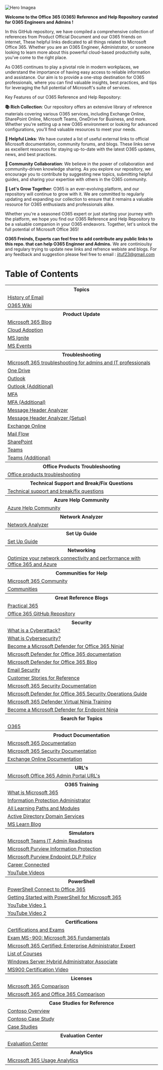 
![Hero Imagea](https://github.com/CloudFitter/O365-Engineer-Admin-Tool-Box/assets/139208230/ccb88ac9-09db-4eca-95bf-09034088a3ad)

**Welcome to the Office 365 (O365) Reference and Help Repository curated for O365 Engineers and Admins !**

In this GitHub repository, we have compiled a comprehensive collection of references from Product Official Document and our O365 friends on internet, These helpful links dedicated to all things related to Microsoft Office 365. Whether you are an O365 Engineer, Administrator, or someone looking to learn more about this powerful cloud-based productivity suite, you've come to the right place.

As O365 continues to play a pivotal role in modern workplaces, we understand the importance of having easy access to reliable information and assistance. Our aim is to provide a one-stop destination for O365 professionals, where you can find valuable insights, best practices, and tips for leveraging the full potential of Microsoft's suite of services.

Key Features of our O365 Reference and Help Repository:

**📚 Rich Collection**: Our repository offers an extensive library of reference materials covering various O365 services, including Exchange Online, SharePoint Online, Microsoft Teams, OneDrive for Business, and more. Whether you're setting up a new O365 environment or looking for advanced configurations, you'll find valuable resources to meet your needs.

**🔗 Helpful Links**: We have curated a list of useful external links to official Microsoft documentation, community forums, and blogs. These links serve as excellent resources for staying up-to-date with the latest O365 updates, news, and best practices.

**📣 Community Collaboration**: We believe in the power of collaboration and community-driven knowledge sharing. As you explore our repository, we encourage you to contribute by suggesting new topics, submitting helpful guides, and sharing your expertise with others in the O365 community.

**🚀 Let's Grow Together**: O365 is an ever-evolving platform, and our repository will continue to grow with it. We are committed to regularly updating and expanding our collection to ensure that it remains a valuable resource for O365 enthusiasts and professionals alike.

Whether you're a seasoned O365 expert or just starting your journey with the platform, we hope you find our O365 Reference and Help Repository to be a valuable companion in your O365 endeavors. Together, let's unlock the full potential of Microsoft Office 365!

**O365 Freinds, Experts can feel free to add contribute any public links to this repo. that can help O365 Enginner and Admins.**
We are continioulsy and regulary trying to update new links and refrence webiste and blogs. 
                                                                     For any feedback and suggestion please feel free to email : jituf23@gmail.com

<!DOCTYPE html>
<html>
<head>

</head>
<body>
    <h1>Table of Contents</h1>
    <table>
        <tr>
            <th>Topics</th>
        </tr>
        <tr>
            <td><a href="https://en.wikipedia.org/wiki/History_of_email" target="_blank">History of Email</a></td>
        </tr>
        <tr>
            <td><a href="https://en.wikipedia.org/wiki/Microsoft_365" target="_blank">O365 Wiki</a></td>
        </tr>
        <tr>
            <th>Product Update</th>
        </tr>
        <tr>
            <td><a href="https://techcommunity.microsoft.com/t5/microsoft-365-blog/bg-p/microsoft_365blog" target="_blank">Microsoft 365 Blog</a></td>
        </tr>
        <tr>
            <td><a href="https://techcommunity.microsoft.com/t5/driving-adoption/ct-p/DrivingAdoption?apcid=00632b268cce4534109afc01&utm_campaign=m365-champion-program-july&utm_content=m365-champion-program-july&utm_medium=email&utm_source=ortto" target="_blank">Cloud Adoption</a></td>
        </tr>
        <tr>
            <td><a href="https://ignite.microsoft.com/en-US/home?apcid=00632b268cce4534109afc01&utm_campaign=m365-champion-program-july&utm_content=m365-champion-program-july&utm_medium=email&utm_source=ortto" target="_blank">MS Ignite</a></td>
        </tr>
        <tr>
            <td><a href="https://www.microsoft.com/en-us/events?apcid=00632b268cce4534109afc01&utm_campaign=m365-champion-program-july&utm_content=m365-champion-program-july&utm_medium=email&utm_source=ortto&rtc=1" target="_blank">MS Events</a></td>
        </tr>
        <tr>
            <th>Troubleshooting</th>
        </tr>
        <tr>
            <td><a href="https://learn.microsoft.com/en-us/microsoft-365/troubleshoot/" target="_blank">Microsoft 365 troubleshooting for admins and IT professionals</a></td>
        </tr>
        <tr>
            <td><a href="https://support.microsoft.com/en-au/office/Troubleshoot-issues-with-OneDrive-3db87243-ed3b-46f5-ace6-518db68429b1" target="_blank">One Drive</a></td>
        </tr>
        <tr>
            <td><a href="https://support.microsoft.com/en-au/office/troubleshooting-outlook-issues-241bb0fc-b201-4bb2-98d3-74750a27029e" target="_blank">Outlook</a></td>
        </tr>
        <tr>
            <td><a href="https://community.spiceworks.com/topic/2189471-must-know-basics-for-successful-office-365-troubleshooting" target="_blank">Outlook (Additional)</a></td>
        </tr>
        <tr>
            <td><a href="https://support.microsoft.com/en-us/account-billing/work-or-school-account-help-718b3d92-a8a7-4656-8a05-c0228d346b7d" target="_blank">MFA</a></td>
        </tr>
        <tr>
            <td><a href="https://learn.microsoft.com/en-us/microsoft-365/admin/security-and-compliance/multi-factor-authentication-microsoft-365?view=o365-worldwide" target="_blank">MFA (Additional)</a></td>
        </tr>
        <tr>
            <td><a href="https://mha.azurewebsites.net/" target="_blank">Message Header Analyzer</a></td>
        </tr>
        <tr>
            <td><a href="https://www.youtube.com/watch?v=VfgPTQwcLTE" target="_blank">Message Header Analyzer (Setup)</a></td>
        </tr>
        <tr>
            <td><a href="https://learn.microsoft.com/en-us/training/paths/troubleshoot-microsoft-exchange-online/" target="_blank">Exchange Online</a></td>
        </tr>
        <tr>
            <td><a href="https://www.youtube.com/watch?v=wiu2DWwjxcQ" target="_blank">Mail Flow</a></td>
        </tr>
        <tr>
            <td><a href="https://www.youtube.com/watch?v=sBAHerjRNIg" target="_blank">SharePoint</a></td>
        </tr>
        <tr>
            <td><a href="https://learn.microsoft.com/en-us/microsoftteams/troubleshoot/teams-welcome" target="_blank">Teams</a></td>
        </tr>
        <tr>
            <td><a href="https://adoption.microsoft.com/en-us/inside-microsoft-teams/?apcid=00632b268cce4534109afc01&utm_campaign=m365-champion-program-july&utm_content=m365-champion-program-july&utm_medium=email&utm_source=ortto" target="_blank">Teams (Additional)</a></td>
        </tr>
        <tr>
            <th>Office Products Troubleshooting</th>
        </tr>
        <tr>
            <td><a href="https://learn.microsoft.com/en-us/office/troubleshoot/office-client-welcome" target="_blank">Office products troubleshooting</a></td>
        </tr>
        <tr>
            <th>Technical Support and Break/Fix Questions</th>
        </tr>
        <tr>
            <td><a href="https://answers.microsoft.com/en-us/msoffice/forum?sort=LastReplyDate&dir=Desc&tab=All&status=all&mod=&modAge=&advFil=&postedAfter=&postedBefore=&threadType=All&isFilterExpanded=true&page=1" target="_blank">Technical support and break/fix questions</a></td>
        </tr>
        <tr>
            <th>Azure Help Community</th>
        </tr>
        <tr>
            <td><a href="https://learn.microsoft.com/en-us/answers/tags/133/azure" target="_blank">Azure Help Community</a></td>
        </tr>
        <tr>
            <th>Network Analyzer</th>
        </tr>
        <tr>
            <td><a href="https://connectivity.office.com/" target="_blank">Network Analyzer</a></td>
        </tr>
        <tr>
            <th>Set Up Guide</th>
        </tr>
        <tr>
            <td><a href="https://setup.microsoft.com/" target="_blank">Set Up Guide</a></td>
        </tr>
        <tr>
            <th>Networking</th>
        </tr>
        <tr>
            <td><a href="https://www.youtube.com/watch?v=uCHK0gwv2qo" target="_blank">Optimize your network connectivity and performance with Office 365 and Azure</a></td>
        </tr>
        <tr>
            <th>Communities for Help</th>
        </tr>
        <tr>
            <td><a href="https://techcommunity.microsoft.com/t5/microsoft-365/ct-p/microsoft365" target="_blank">Microsoft 365 Community</a></td>
        </tr>
        <tr>
            <td><a href="https://techcommunity.microsoft.com/t5/communities/ct-p/communities" target="_blank">Communities</a></td>
        </tr>
        <tr>
            <th>Great Reference Blogs</th>
        </tr>
        <tr>
            <td><a href="https://practical365.com/" target="_blank">Practical 365</a></td>
        </tr>
        <tr>
            <td><a href="https://office365itpros.com/office-365-github-repository/#Analyze_the_Last_Logged-In_Time_for_Guest_Accounts" target="_blank">Office 365 GitHub Repository</a></td>
        </tr>
        <tr>
            <th>Security</th>
        </tr>
        <tr>
            <td><a href="https://www.microsoft.com/en/security/business/security-101/what-is-a-cyberattack" target="_blank">What is a Cyberattack?</a></td>
        </tr>
        <tr>
            <td><a href="https://www.microsoft.com/en/security/business/security-101/what-is-cybersecurity" target="_blank">What is Cybersecurity?</a></td>
        </tr>
        <tr>
            <td><a href="https://techcommunity.microsoft.com/t5/microsoft-defender-for-office/become-a-microsoft-defender-for-office-365-ninja-june-2022/ba-p/2187392" target="_blank">Become a Microsoft Defender for Office 365 Ninja!</a></td>
        </tr>
        <tr>
            <td><a href="https://learn.microsoft.com/en-us/microsoft-365/security/office-365-security/?view=o365-worldwide" target="_blank">Microsoft Defender for Office 365 documentation</a></td>
        </tr>
        <tr>
            <td><a href="https://techcommunity.microsoft.com/t5/microsoft-defender-for-office/bg-p/MicrosoftDefenderforOffice365Blog" target="_blank">Microsoft Defender for Office 365 Blog</a></td>
        </tr>
        <tr>
            <td><a href="https://www.microsoft.com/en-ww/security/business/security-101/what-is-email-security#:~:text=Email%20security%20is%20the%20practice,%2C%20spam%2C%20and%20phishing%20attacks." target="_blank">Email Security</a></td>
        </tr>
        <tr>
            <td><a href="https://customers.microsoft.com/en-us/story/1597936847573512922-sncb-travel-transportation-microsoft-security-solutions" target="_blank">Customer Stories for Reference</a></td>
        </tr>
        <tr>
            <td><a href="https://learn.microsoft.com/en-us/microsoft-365/security/?view=o365-worldwide" target="_blank">Microsoft 365 Security Documentation</a></td>
        </tr>
        <tr>
            <td><a href="https://learn.microsoft.com/en-us/microsoft-365/security/office-365-security/mdo-sec-ops-guide?view=o365-worldwide" target="_blank">Microsoft Defender for Office 365 Security Operations Guide</a></td>
        </tr>
        <tr>
            <td><a href="https://adoption.microsoft.com/en-us/ninja-show/?apcid=00632b268cce4534109afc01&utm_campaign=m365-champion-program-july&utm_content=m365-champion-program-july&utm_medium=email&utm_source=ortto" target="_blank">Microsoft 365 Defender Virtual Ninja Training</a></td>
        </tr>
        <tr>
            <td><a href="https://techcommunity.microsoft.com/t5/microsoft-defender-for-endpoint/become-a-microsoft-defender-for-endpoint-ninja/ba-p/1515647" target="_blank">Become a Microsoft Defender for Endpoint Ninja</a></td>
        </tr>
        <tr>
            <th>Search for Topics</th>
        </tr>
        <tr>
            <td><a href="https://learn.microsoft.com/en-us/search/?terms=o365%20email%20bounce%20back" target="_blank">O365 </a></td>
        </tr>
        <tr>
            <th>Product Documentation</th>
        </tr>
        <tr>
            <td><a href="https://learn.microsoft.com/en-us/microsoft-365/?view=o365-worldwide" target="_blank">Microsoft 365 Documentation</a></td>
        </tr>
        <tr>
            <td><a href="https://learn.microsoft.com/en-us/microsoft-365/security/?view=o365-worldwide" target="_blank">Microsoft 365 Security Documentation</a></td>
        </tr>
        <tr>
            <td><a href="https://learn.microsoft.com/en-us/exchange/exchange-online" target="_blank">Exchange Online Documentation</a></td>
        </tr>
        <tr>
            <th>URL's</th>
        </tr>
        <tr>
            <td><a href="https://www.syskit.com/blog/microsoft-office-365-admin-portal-urls/" target="_blank">Microsoft Office 365 Admin Portal URL's</a></td>
        </tr>
        <tr>
            <th>O365 Training</th>
        </tr>
        <tr>
            <td><a href="https://www.microsoft.com/en-in/microsoft-365/what-is-microsoft-365?rtc=1" target="_blank">What is Microsoft 365</a></td>
        </tr>
        <tr>
            <td><a href="https://learn.microsoft.com/en-us/users/cloudskillschallenge/collections/xkwnh0p0752z?WT.mc_id=cloudskillschallenge_7d3744e5-00b1-4897-a078-11c89268e6a3" target="_blank">Information Protection Administrator</a></td>
        </tr>
        <tr>
            <td><a href="https://learn.microsoft.com/en-us/training/browse/?products=m365%2Cmicrosoft-defender%2Cmem%2Coffice-teams%2Coffice%2Coffice-365&expanded=m365%2Cmicrosoft-defender%2Coffice-teams%2Coffice%2Cinfrastructure&roles=administrator%2Csupport-engineer" target="_blank">All Learning Paths and Modules</a></td>
        </tr>
        <tr>
            <td><a href="https://learn.microsoft.com/en-us/training/paths/active-directory-domain-services/" target="_blank">Active Directory Domain Services</a></td>
        </tr>
        <tr>
            <td><a href="https://techcommunity.microsoft.com/t5/microsoft-learn-blog/bg-p/MicrosoftLearnBlog" target="_blank">MS Learn Blog</a></td>
        </tr>
        <tr>
            <th>Simulators</th>
        </tr>
        <tr>
            <td><a href="https://learn.microsoft.com/en-us/MicrosoftTeams/ITAdmin-readiness?branch=heidip-readiness#interactive-guides" target="_blank">Microsoft Teams IT Admin Readiness</a></td>
        </tr>
        <tr>
            <td><a href="https://mslearn.cloudguides.com/guides/Monitor%20the%20use%20of%20sensitive%20information%20in%20your%20organization%20with%20Microsoft%20Purview%20Information%20Protection" target="_blank">Microsoft Purview Information Protection</a></td>
        </tr>
        <tr>
            <td><a href="https://mslearn.cloudguides.com/guides/Experience%20an%20active%20Microsoft%20Purview%20Endpoint%20DLP%20policy" target="_blank">Microsoft Purview Endpoint DLP Policy</a></td>
        </tr>
        <tr>
            <td><a href="https://learn.microsoft.com/en-us/training/career-paths/career-connected?wt.mc_id=mlcc_generic_content_wwl" target="_blank">Career Connected</a></td>
        </tr>
        <tr>
            <td><a href="https://www.youtube.com/channel/UCs2IXBqperxWVe2ozrr3Gdg/featured" target="_blank">YouTube Videos</a></td>
        </tr>
        <th>PowerShell</th>
        </tr>
        <tr>
            <td><a href="https://activedirectorypro.com/powershell-connect-to-office-365/" target="_blank">PowerShell Connect to Office 365</a></td>
        </tr>
        <tr>
            <td><a href="https://learn.microsoft.com/en-us/microsoft-365/enterprise/getting-started-with-microsoft-365-powershell?view=o365-worldwide" target="_blank">Getting Started with PowerShell for Microsoft 365</a></td>
        </tr>
        <tr>
            <td><a href="https://www.youtube.com/watch?v=K4YDHFalAK8" target="_blank">YouTube Video 1</a></td>
        </tr>
        <tr>
            <td><a href="https://www.youtube.com/watch?v=b7SGPchYRn0" target="_blank">YouTube Video 2</a></td>
        </tr>
        <tr>
            <th>Certifications</th>
        </tr>
        <tr>
            <td><a href="https://learn.microsoft.com/en-us/certifications/browse/?roles=administrator%2Csupport-engineer&expanded=office&products=office%2Coffice-365" target="_blank">Certifications and Exams</a></td>
        </tr>
        <tr>
            <td><a href="https://learn.microsoft.com/en-us/certifications/exams/ms-900/" target="_blank">Exam MS-900: Microsoft 365 Fundamentals</a></td>
        </tr>
        <tr>
            <td><a href="https://learn.microsoft.com/en-us/certifications/m365-enterprise-administrator/" target="_blank">Microsoft 365 Certified: Enterprise Administrator Expert</a></td>
        </tr>
        <tr>
            <td><a href="https://www.anoopcnair.com/microsoft-365-certification-exam-learning-path/" target="_blank">List of Courses</a></td>
        </tr>
        <tr>
            <td><a href="https://learn.microsoft.com/en-us/certifications/windows-server-hybrid-administrator/" target="_blank">Windows Server Hybrid Administrator Associate</a></td>
        </tr>
        <tr>
            <td><a href="https://techcommunity.microsoft.com/t5/microsoft-learn-blog/bg-p/MicrosoftLearnBlog" target="_blank">MS900 Certification Video</a></td>
        </tr>
        <th>Licenses</th>
        </tr>
        <tr>
            <td><a href="https://www.microsoft.com/en-in/microsoft-365/buy/compare-all-microsoft-365-products" target="_blank">Microsoft 365 Comparison</a></td>
        </tr>
        <tr>
            <td><a href="https://www.microsoft.com/en-in/microsoft-365/enterprise/compare-microsoft-365-and-office-365?rtc=1" target="_blank">Microsoft 365 and Office 365 Comparison</a></td>
        </tr>
        <th>Case Studies for Reference</th>
        </tr>
        <tr>
            <td><a href="https://learn.microsoft.com/en-us/microsoft-365/enterprise/contoso-overview?view=o365-worldwide" target="_blank">Contoso Overview</a></td>
        </tr>
        <tr>
            <td><a href="https://learn.microsoft.com/en-us/microsoft-365/enterprise/contoso-case-study?view=o365-worldwide" target="_blank">Contoso Case Study</a></td>
        </tr>
        <tr>
            <td><a href="https://adoption.microsoft.com/en-us/case-studies/?filter=#" target="_blank">Case Studies</a></td>
        </tr>
        <tr>
            <th>Evaluation Center</th>
        </tr>
        <tr>
            <td><a href="https://www.microsoft.com/en-us/evalcenter" target="_blank">Evaluation Center</a></td>
        </tr>
        <tr>
            <th>Analytics</th>
        </tr>
        <tr>
            <td><a href="https://learn.microsoft.com/en-US/microsoft-365/admin/usage-analytics/usage-analytics?view=o365-worldwide&WT.mc_id=365AdminCSH_inproduct" target="_blank">Microsoft 365 Usage Analytics</a></td>
        </tr>
    </table>
</body>
</html>
